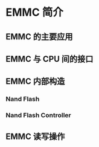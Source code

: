 # EMMC 简介

## EMMC 的主要应用

## EMMC 与 CPU 间的接口

## EMMC 内部构造
### Nand Flash
### Nand Flash Controller

## EMMC 读写操作
